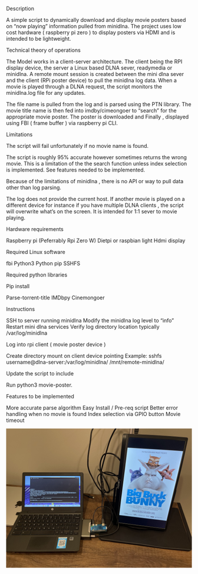 Description

A simple script to dynamically download and display movie posters based on “now playing” information pulled from minidlna. 
The project uses low cost hardware ( raspberry pi zero ) to display posters via HDMI and is intended to be lightweight.

Technical theory of operations 

The Model works in a client-server architecture. The client being the RPI display device, the server a Linux based DLNA sever, readymedia or minidlna. A remote mount session is created between the mini dlna sever and the client (RPi poster device) to pull the minidlna log data. When a movie is played through a DLNA request, the script monitors the minidlna.log file for any updates.

The file name is pulled from the log and is parsed using the PTN library. The movie title name is then fed into imdby/cimeongoer to “search” for the appropriate movie poster. The poster is downloaded and Finally , displayed using FBI ( frame buffer ) via raspberry pi CLI.

Limitations 

The script will fail unfortunately if no movie name is found. 

The script is roughly 95% accurate  however sometimes returns the wrong movie. This is a limitation of the the search function unless index selection is implemented. See features needed to be implemented. 


Because of the limitations of minidlna , there is no API or way to pull data other than log parsing. 

The log does not provide the current host. If another movie is played on a different device for instance if you have multiple  DLNA clients , the script will overwrite what’s on the screen. It is intended for 1:1 sever to movie playing.


Hardware requirements

Raspberry pi (Peferrably Rpi Zero W)
Dietpi or raspbian light 
Hdmi display 

Required Linux software 

 fbi 
 Python3
 Python pip
 SSHFS 
 

Required python libraries 

Pip install 

Parse-torrent-title 
IMDbpy
Cinemongoer


Instructions 

SSH to server running minidlna 
Modify the minidlna log level to “info”
Restart mini dlna services 
Verify log directory location typically /var/log/minidlna 

Log into rpi client ( movie poster device )

Create directory mount on client device pointing 
Example: sshfs username@dlna-server:/var/log/minidlna/ /mnt/remote-minidlna/

Update the script to include 

Run python3 movie-poster. 


Features to be implemented

More accurate parse algorithm 
Easy Install / Pre-req script 
Better error handling when no movie is found 
Index selection via GPIO button 
Movie timeout 

![My Image](IMG_5004.jpeg)
